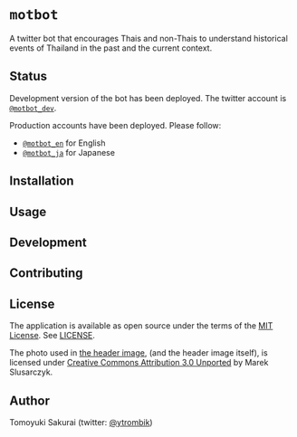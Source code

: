 # `motbot`

A twitter bot that encourages Thais and non-Thais to understand historical
events of Thailand in the past and the current context.

## Status

Development version of the bot has been deployed. The twitter account is
[`@motbot_dev`](https://twitter.com/motbot_dev).

Production accounts have been deployed. Please follow:

- [`@motbot_en`](https://twitter.com/motbot_en) for English
- [`@motbot_ja`](https://twitter.com/motbot_ja) for Japanese

## Installation

## Usage

## Development

## Contributing

## License

The application is available as open source under the terms of the [MIT
License](https://opensource.org/licenses/MIT). See [LICENSE](LICENSE).

The photo used in [the header image](assets/logo/), (and the header image
itself), is licensed under [Creative Commons Attribution 3.0
Unported](https://creativecommons.org/licenses/by/3.0/deed.en) by Marek
Slusarczyk.

## Author

Tomoyuki Sakurai (twitter: [@ytrombik](https://twitter.com/ytrombik))
